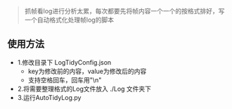 >抓帧看log进行分析太累，每次都要先将帧内容一个一个的按格式排好，写一个自动格式化处理帧log的脚本

## 使用方法
* 1.修改目录下 LogTidyConfig.json
	* key为修改前的内容，value为修改后的内容
	* 支持空格回车，回车用"\n"
* 2.将需要整理格式的Log文件放入 ./Log 文件夹下
* 3.运行AutoTidyLog.py